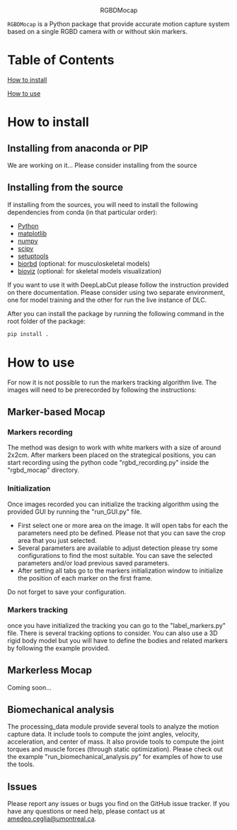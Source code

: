 
<p align="center">
    RGBDMocap
</p>

`RGBDMocap` is a Python package that provide accurate motion capture system based on a single RGBD camera with or without skin markers.

# Table of Contents 
[How to install](#how-to-install)

[How to use](#how-to-use)

# How to install
## Installing from anaconda or PIP
We are working on it... Please consider installing from the source

## Installing from the source
If installing from the sources, you will need to install the following dependencies from conda (in that particular order):
- [Python](https://www.python.org/)
- [matplotlib](https://matplotlib.org/)
- [numpy](https://numpy.org/)
- [scipy](https://scipy.org/)
- [setuptools](https://pypi.org/project/setuptools/)
- [biorbd](https://github.com/pyomeca/biorbd) (optional: for musculoskeletal models)
- [bioviz](https://github.com/pyomeca/bioviz) (optional: for skeletal models visualization)

If you want to use it with DeepLabCut please follow the instruction provided on there documentation. 
Please consider using two separate environment, one for model training and the other for run the live instance of DLC.


After you can install the package by running the following command in the root folder of the package:
```bash
pip install .
```
# How to use
For now it is not possible to run the markers tracking algorithm live. The images will need to be prerecorded by following the instructions: 
## Marker-based Mocap
### Markers recording
The method was design to work with white markers with a size of around 2x2cm. 
After markers been placed on the strategical positions,
you can start recording using the python code "rgbd_recording.py" inside the "rgbd_mocap" directory. 

### Initialization
Once images recorded you can initialize the tracking algorithm using the provided GUI by running the "run_GUI.py" file. 
- First select one or more area on the image. It will open tabs for each the parameters need pto be defined. Please not that you can save the crop area that you just selected.
- Several parameters are available to adjust detection please try some configurations to find the most suitable. You can save the selected parameters and/or load previous saved parameters.
- After setting all tabs go to the markers initialization window to initialize the position of each marker on the first frame. 

Do not forget to save your configuration. 

### Markers tracking
once you have initialized the tracking you can go to the "label_markers.py" file. There is several tracking options to consider. 
You can also use a 3D rigid body model but you will have to define the bodies and related markers by following the example provided. 

## Markerless Mocap 
Coming soon...

## Biomechanical analysis
The processing_data module provide several tools to analyze the motion capture data. 
It include tools to compute the joint angles, velocity, acceleration, and center of mass. 
It also provide tools to compute the joint torques and muscle forces (through static optimization). 
Please check out the example "run_biomechanical_analysis.py" for examples of how to use the tools.

## Issues
Please report any issues or bugs you find on the GitHub issue tracker.
If you have any questions or need help, please contact us at amedeo.ceglia@umontreal.ca.

